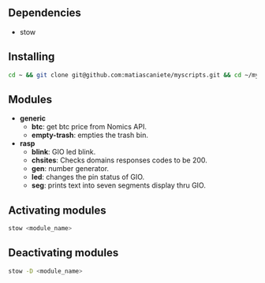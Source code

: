 ## Dependencies

- stow

## Installing

```sh
cd ~ && git clone git@github.com:matiascaniete/myscripts.git && cd ~/myscripts
```

## Modules

- __generic__
    - __btc__: get btc price from Nomics API.
    - __empty-trash__: empties the trash bin.
- __rasp__
    - __blink__: GIO led blink.
    - __chsites__: Checks domains responses codes to be 200.
    - __gen__: number generator.
    - __led__: changes the pin status of GIO.
    - __seg__: prints text into seven segments display thru GIO.

## Activating modules

```sh
stow <module_name>
```

## Deactivating modules

```sh
stow -D <module_name>
```
